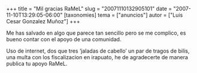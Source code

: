 +++
title = "Mil gracias RaMeL"
slug = "20071110132905101"
date = "2007-11-10T13:29:05-06:00"
[taxonomies]
tema = ["anuncios"]
autor = ["Luis Cesar Gonzalez Muñoz"]
+++

Me has salvado en algo que parece tan sencillo pero se me complico, es
bueno contar con el apoyo de una comunidad.

Uso de internet, dos que tres ‘jaladas de cabello’ un par de tragos de
bilis, una multa con los fiscalizacion en irapuato, he de agradecerte de
manera publica tu apoyo RaMeL.
